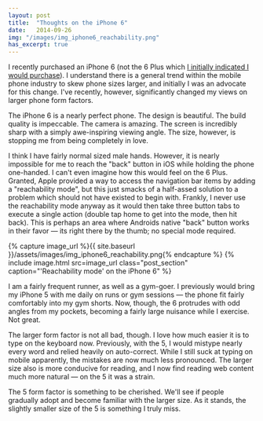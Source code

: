 ```yaml
---
layout: post
title:  "Thoughts on the iPhone 6"
date:   2014-09-26
img: "/images/img_iphone6_reachability.png"
has_excerpt: true
---
```


I recently purchased an iPhone 6 (not the 6 Plus which [I initially indicated I would purchase](http://cl.ly/image/2m0N1r1Z3h0t/Image%202014-09-27%20at%203.00.11%20PM.png)). I understand there is a general trend within the mobile phone industry to skew phone sizes larger, and initially I was an advocate for this change. I've recently, however, significantly changed my views on larger phone form factors. 

The iPhone 6 is a nearly perfect phone. The design is beautiful. The build quality is impeccable. The camera is amazing. The screen is incredibly sharp with a simply awe-inspiring viewing angle. The size, however, is stopping me from being completely in love. 

<!--end-->

I think I have fairly normal sized male hands. However, it is nearly impossible for me to reach the "back" button in iOS while holding the phone one-handed. I can't even imagine how this would feel on the 6 Plus. Granted, Apple provided a way to access the navigation bar items by adding a "reachability mode", but this just smacks of a half-assed solution to a problem which should not have existed to begin with. Frankly, I never use the reachability mode anyway as it would then take three button tabs to execute a single action (double tap home to get into the mode, then hit back). This is perhaps an area where Androids native "back" button works in their favor &mdash; its right there by the thumb; no special mode required. 

{% capture image_url %}{{ site.baseurl }}/assets/images/img_iphone6_reachability.png{% endcapture %}
{% include image.html src=image_url class="post_section" caption="'Reachability mode' on the iPhone 6" %}


I am a fairly frequent runner, as well as a gym-goer. I previously would bring my iPhone 5 with me daily on runs or gym sessions &mdash; the phone fit fairly comfortably into my gym shorts. Now, though, the 6 protrudes with odd angles from my pockets, becoming a fairly large nuisance while I exercise. Not great.  

The larger form factor is not all bad, though. I love how much easier it is to type on the keyboard now. Previously, with the 5, I would mistype nearly every word and relied heavily on auto-correct. While I still suck at typing on mobile apparently, the mistakes are now much less pronounced. The larger size also is more conducive for reading, and I now find reading web content much more natural &mdash; on the 5 it was a strain. 

The 5 form factor is something to be cherished. We'll see if people gradually adopt and become familiar with the larger size. As it stands, the slightly smaller size of the 5 is something I truly miss. 